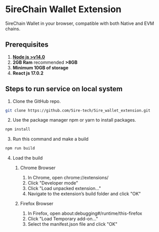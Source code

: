 # 5ireChain Wallet Extension

5ireChain Wallet in your browser, compatible with both Native and EVM chains.

## Prerequisites 
1. [**Node js  >v14.0**](https://nodejs.org/en/download/)
2. **2GB Ram** recommended **>8GB**
3. **Minimum 10GB of storage**
4. **React js 17.0.2**

## Steps to run service on local system
1. Clone the GitHub repo.
```bash
git clone https://github.com/5ire-tech/5ire_wallet_extension.git
```
2. Use the package manager npm or yarn to install packages.

```bash
npm install
```
3. Run this command and make a build
```bash
npm run build
```
4. Load the build 
   1. Chrome Browser
       1. In Chrome, open chrome://extensions/
       2. Click "Developer mode"
       3. Click "Load unpacked extension…"
       4. Navigate to the extension’s build folder and click "OK"

   2. Firefox Browser
       1. In Firefox, open about:debugging#/runtime/this-firefox
       2. Click "Load Temporary add-on…"
       3. Select the manifest.json file and click "OK"